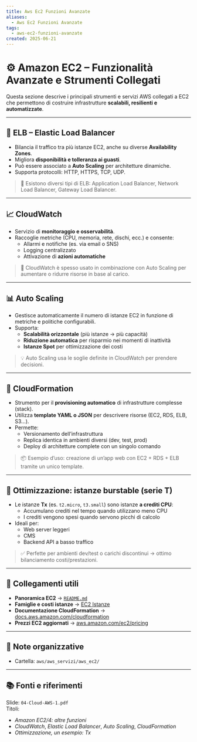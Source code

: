 ```yaml
---
title: Aws Ec2 Funzioni Avanzate
aliases:
  - Aws Ec2 Funzioni Avanzate
tags:
  - aws-ec2-funzioni-avanzate
created: 2025-06-21
---
```

# ⚙️ Amazon EC2 – Funzionalità Avanzate e Strumenti Collegati

Questa sezione descrive i principali strumenti e servizi AWS collegati a EC2 che permettono di costruire infrastrutture **scalabili, resilienti e automatizzate**.

---

## 🔁 ELB – Elastic Load Balancer

- Bilancia il traffico tra più istanze EC2, anche su diverse **Availability Zones**.
- Migliora **disponibilità e tolleranza ai guasti**.
- Può essere associato a **Auto Scaling** per architetture dinamiche.
- Supporta protocolli: HTTP, HTTPS, TCP, UDP.

> 📌 Esistono diversi tipi di ELB: Application Load Balancer, Network Load Balancer, Gateway Load Balancer.

---

## 📈 CloudWatch

- Servizio di **monitoraggio e osservabilità**.
- Raccoglie metriche (CPU, memoria, rete, dischi, ecc.) e consente:
  - Allarmi e notifiche (es. via email o SNS)
  - Logging centralizzato
  - Attivazione di **azioni automatiche**

> 🔄 CloudWatch è spesso usato in combinazione con Auto Scaling per aumentare o ridurre risorse in base al carico.

---

## 📊 Auto Scaling

- Gestisce automaticamente il numero di istanze EC2 in funzione di metriche e politiche configurabili.
- Supporta:
  - **Scalabilità orizzontale** (più istanze → più capacità)
  - **Riduzione automatica** per risparmio nei momenti di inattività
  - **Istanze Spot** per ottimizzazione dei costi

> 💡 Auto Scaling usa le soglie definite in CloudWatch per prendere decisioni.

---

## 🧱 CloudFormation

- Strumento per il **provisioning automatico** di infrastrutture complesse (stack).
- Utilizza **template YAML o JSON** per descrivere risorse (EC2, RDS, ELB, S3...).
- Permette:
  - Versionamento dell’infrastruttura
  - Replica identica in ambienti diversi (dev, test, prod)
  - Deploy di architetture complete con un singolo comando

> 📦 Esempio d’uso: creazione di un’app web con EC2 + RDS + ELB tramite un unico template.

---

## 🧠 Ottimizzazione: istanze burstable (serie T)

- Le istanze **Tx** (es. `t2.micro`, `t3.small`) sono istanze **a crediti CPU**:
  - Accumulano crediti nel tempo quando utilizzano meno CPU
  - I crediti vengono spesi quando servono picchi di calcolo
- Ideali per:
  - Web server leggeri
  - CMS
  - Backend API a basso traffico

> ✅ Perfette per ambienti dev/test o carichi discontinui → ottimo bilanciamento costi/prestazioni.

---

## 🔗 Collegamenti utili

-  **Panoramica EC2** → [`README.md`](./README.md)
-  **Famiglie e costi istanze** → [EC2 Istanze](./aws_ec2_istanze.md)
-  **Documentazione CloudFormation** → [docs.aws.amazon.com/cloudformation](https://docs.aws.amazon.com/cloudformation/)
-  **Prezzi EC2 aggiornati** → [aws.amazon.com/ec2/pricing](https://aws.amazon.com/ec2/pricing/)

---

## 📁 Note organizzative

- Cartella: `aws/aws_servizi/aws_ec2/`

---

## 📚 Fonti e riferimenti  
Slide: `04-Cloud-AWS-1.pdf`  
Titoli:  
- *Amazon EC2/4: altre funzioni*  
- *CloudWatch*, *Elastic Load Balancer*, *Auto Scaling*, *CloudFormation*  
- *Ottimizzazione, un esempio: Tx*
